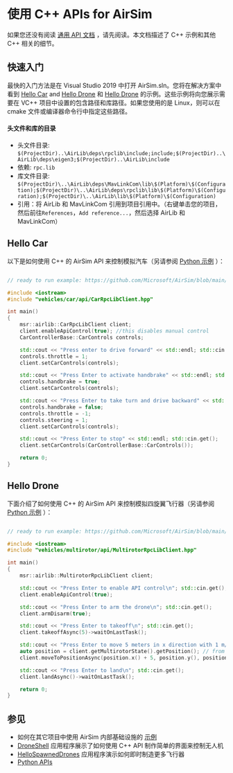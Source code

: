 # 使用 C++ APIs for AirSim

如果您还没有阅读 [通用 API 文档](apis.md) ，请先阅读。本文档描述了 C++ 示例和其他 C++ 相关的细节。


## 快速入门

最快的入门方法是在 Visual Studio 2019 中打开 AirSim.sln。您将在解决方案中看到 [Hello Car](https://github.com/Microsoft/AirSim/tree/main/HelloCar/) and [Hello Drone](https://github.com/Microsoft/AirSim/tree/main/HelloDrone/) 和 [Hello Drone](https://github.com/Microsoft/AirSim/tree/main/HelloDrone/) 的示例。这些示例将向您展示需要在 VC++ 项目中设置的包含路径和库路径。如果您使用的是 Linux，则可以在 cmake 文件或编译器命令行中指定这些路径。


#### 头文件和库的目录

* 头文件目录: `$(ProjectDir)..\AirLib\deps\rpclib\include;include;$(ProjectDir)..\AirLib\deps\eigen3;$(ProjectDir)..\AirLib\include`
* 依赖: `rpc.lib`
* 库文件目录: `$(ProjectDir)\..\AirLib\deps\MavLinkCom\lib\$(Platform)\$(Configuration);$(ProjectDir)\..\AirLib\deps\rpclib\lib\$(Platform)\$(Configuration);$(ProjectDir)\..\AirLib\lib\$(Platform)\$(Configuration)`
* 引用：将 AirLib 和 MavLinkCom 引用到项目引用中。（右键单击您的项目，然后前往`References`，`Add reference...`，然后选择 AirLib 和 MavLinkCom）

## Hello Car

以下是如何使用 C++ 的 AirSim API 来控制模拟汽车（另请参阅 [Python 示例](apis.md#hello_car) ）：

```cpp

// ready to run example: https://github.com/Microsoft/AirSim/blob/main/HelloCar/main.cpp

#include <iostream>
#include "vehicles/car/api/CarRpcLibClient.hpp"

int main()
{
    msr::airlib::CarRpcLibClient client;
    client.enableApiControl(true); //this disables manual control
    CarControllerBase::CarControls controls;

    std::cout << "Press enter to drive forward" << std::endl; std::cin.get();
    controls.throttle = 1;
    client.setCarControls(controls);

    std::cout << "Press Enter to activate handbrake" << std::endl; std::cin.get();
    controls.handbrake = true;
    client.setCarControls(controls);

    std::cout << "Press Enter to take turn and drive backward" << std::endl; std::cin.get();
    controls.handbrake = false;
    controls.throttle = -1;
    controls.steering = 1;
    client.setCarControls(controls);

    std::cout << "Press Enter to stop" << std::endl; std::cin.get();
    client.setCarControls(CarControllerBase::CarControls());

    return 0;
}
```

## Hello Drone

下面介绍了如何使用 C++ 的 AirSim API 来控制模拟四旋翼飞行器（另请参阅 [Python 示例](apis.md#hello_drone) ）：

```cpp

// ready to run example: https://github.com/Microsoft/AirSim/blob/main/HelloDrone/main.cpp

#include <iostream>
#include "vehicles/multirotor/api/MultirotorRpcLibClient.hpp"

int main()
{
    msr::airlib::MultirotorRpcLibClient client;

    std::cout << "Press Enter to enable API control\n"; std::cin.get();
    client.enableApiControl(true);

    std::cout << "Press Enter to arm the drone\n"; std::cin.get();
    client.armDisarm(true);

    std::cout << "Press Enter to takeoff\n"; std::cin.get();
    client.takeoffAsync(5)->waitOnLastTask();

    std::cout << "Press Enter to move 5 meters in x direction with 1 m/s velocity\n"; std::cin.get();
    auto position = client.getMultirotorState().getPosition(); // from current location
    client.moveToPositionAsync(position.x() + 5, position.y(), position.z(), 1)->waitOnLastTask();

    std::cout << "Press Enter to land\n"; std::cin.get();
    client.landAsync()->waitOnLastTask();

    return 0;
}
```

## 参见

* 如何在其它项目中使用 AirSim 内部基础设施的 [示例](https://github.com/microsoft/AirSim/tree/main/Examples) 
* [DroneShell](https://github.com/microsoft/AirSim/tree/main/DroneShell) 应用程序展示了如何使用 C++ API 制作简单的界面来控制无人机 
* [HelloSpawnedDrones](https://github.com/microsoft/AirSim/tree/main/HelloSpawnedDrones) 应用程序演示如何即时制造更多飞行器
* [Python APIs](apis.md)
